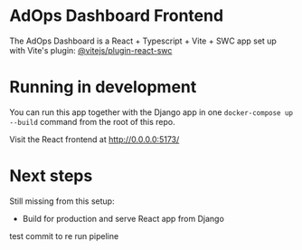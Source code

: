 # AdOps Dashboard Frontend

The AdOps Dashboard is a React + Typescript + Vite + SWC app set up with Vite's plugin: [@vitejs/plugin-react-swc](https://github.com/vitejs/vite-plugin-react-swc)

# Running in development

You can run this app together with the Django app in one `docker-compose up --build` command from the root of this repo.

Visit the React frontend at http://0.0.0.0:5173/

# Next steps

Still missing from this setup:

- Build for production and serve React app from Django

test commit to re run pipeline
